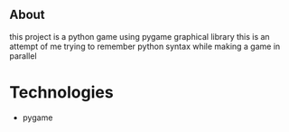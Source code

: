 ## About
 this project is a python game using pygame graphical library 
 this is an attempt of me trying to remember python syntax while making a game in parallel
# Technologies 
- pygame
